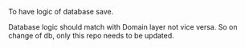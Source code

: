 To have logic of database save.

Database logic should match with Domain layer not vice versa. So on change of db, only this repo needs to be updated.